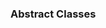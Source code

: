 <link rel="stylesheet" href="{{baseUrl}}/css/textbook.css">

<div class="website-content">

### Abstract Classes

<div id="main">

<include src="./introduction/topicPanel.md" />

</div>
</div>
